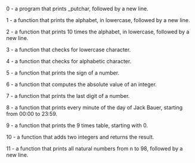 0 -  a program that prints _putchar, followed by a new line.

1 - a function that prints the alphabet, in lowercase, followed by a new line.

2 - a function that prints 10 times the alphabet, in lowercase, followed by a new line.

3 - a function that checks for lowercase character.

4 - a function that checks for alphabetic character.

5 - a function that prints the sign of a number.

6 - a function that computes the absolute value of an integer.

7 - a function that prints the last digit of a number.

8 - a function that prints every minute of the day of Jack Bauer, starting from 00:00 to 23:59.

9 - a function that prints the 9 times table, starting with 0.

10 - a function that adds two integers and returns the result.

11 - a function that prints all natural numbers from n to 98, followed by a new line.
